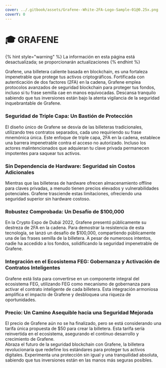 ```yaml
---
cover: ../.gitbook/assets/Grafene--White-2FA-Logo-Sample-01@0.25x.png
coverY: 0
---
```


# 🎓 GRAFENE

{% hint style="warning" %}
La información en esta página está desactualizada; se proporcionarán actualizaciones
{% endhint %}

Grafene, una billetera caliente basada en blockchain, es una fortaleza impenetrable que protege tus activos criptográficos. Fortificada con autenticación de dos factores (2FA) en la cadena, Grafene emplea protocolos avanzados de seguridad blockchain para proteger tus fondos, incluso si tu frase semilla cae en manos equivocadas. Descansa tranquilo sabiendo que tus inversiones están bajo la atenta vigilancia de la seguridad inquebrantable de Grafene.

### **Seguridad de Triple Capa: Un Bastión de Protección**

El diseño único de Grafene se desvía de las billeteras tradicionales, utilizando tres contratos separados, cada uno requiriendo su frase mnemónica única. Este enfoque de triple capa, 2FA en la cadena, establece una barrera impenetrable contra el acceso no autorizado. Incluso los actores malintencionados que adquieran tu clave privada permanecen impotentes para saquear tus activos.

### **Sin Dependencia de Hardware: Seguridad sin Costos Adicionales**

Mientras que las billeteras de hardware ofrecen almacenamiento offline para claves privadas, a menudo tienen precios elevados y vulnerabilidades potenciales. Grafene trasciende estas limitaciones, ofreciendo una seguridad superior sin hardware costoso.

### **Robustez Comprobada: Un Desafío de $100,000**

En la Crypto Expo de Dubái 2022, Grafene presentó públicamente su destreza de 2FA en la cadena. Para demostrar la resistencia de esta tecnología, se lanzó un desafío de $100,000, compartiendo públicamente una de las frases semilla de la billetera. A pesar de numerosos intentos, nadie ha accedido a los fondos, solidificando la seguridad impenetrable de Grafene.

### **Integración en el Ecosistema FEG: Gobernanza y Activación de Contratos Inteligentes**

Grafene está lista para convertirse en un componente integral del ecosistema FEG, utilizando FEG como mecanismo de gobernanza para activar el contrato inteligente de cada billetera. Esta integración armoniosa amplifica el impacto de Grafene y desbloquea una riqueza de oportunidades.

### **Precio: Un Camino Asequible hacia una Seguridad Mejorada**

El precio de Grafene aún no se ha finalizado, pero se está considerando una tarifa única propuesta de $50 para crear la billetera. Esta tarifa sería reinvertida en el ecosistema, asegurando el continuo desarrollo y crecimiento de Grafene.\
Abraza el futuro de la seguridad blockchain con Grafene, la billetera revolucionaria que redefine los estándares para proteger tus activos digitales. Experimenta una protección sin igual y una tranquilidad absoluta, sabiendo que tus inversiones están en las manos más seguras posibles.